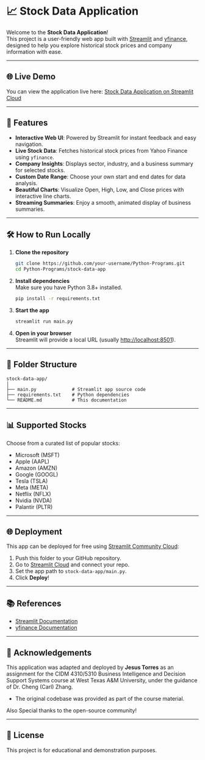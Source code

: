 # 📈 Stock Data Application

Welcome to the **Stock Data Application**!  
This project is a user-friendly web app built with [Streamlit](https://streamlit.io/) and [yfinance](https://github.com/ranaroussi/yfinance), designed to help you explore historical stock prices and company information with ease.

---

## 🌐 Live Demo

You can view the application live here:
[Stock Data Application on Streamlit Cloud](https://python-programs-v9puvb4eqw5cfalfr8qgdi.streamlit.app/)

---

## 🚀 Features

- **Interactive Web UI**: Powered by Streamlit for instant feedback and easy navigation.
- **Live Stock Data**: Fetches historical stock prices from Yahoo Finance using `yfinance`.
- **Company Insights**: Displays sector, industry, and a business summary for selected stocks.
- **Custom Date Range**: Choose your own start and end dates for data analysis.
- **Beautiful Charts**: Visualize Open, High, Low, and Close prices with interactive line charts.
- **Streaming Summaries**: Enjoy a smooth, animated display of business summaries.

---

## 🛠️ How to Run Locally

1. **Clone the repository**

   ```bash
   git clone https://github.com/your-username/Python-Programs.git
   cd Python-Programs/stock-data-app
   ```

2. **Install dependencies**  
   Make sure you have Python 3.8+ installed.

   ```bash
   pip install -r requirements.txt
   ```

3. **Start the app**

   ```bash
   streamlit run main.py
   ```

4. **Open in your browser**  
   Streamlit will provide a local URL (usually [http://localhost:8501](http://localhost:8501)).

---

## 📂 Folder Structure

```
stock-data-app/
│
├── main.py             # Streamlit app source code
├── requirements.txt    # Python dependencies
└── README.md           # This documentation
```

---

## 📊 Supported Stocks

Choose from a curated list of popular stocks:

- Microsoft (MSFT)
- Apple (AAPL)
- Amazon (AMZN)
- Google (GOOGL)
- Tesla (TSLA)
- Meta (META)
- Netflix (NFLX)
- Nvidia (NVDA)
- Palantir (PLTR)

---

## 🌐 Deployment

This app can be deployed for free using [Streamlit Community Cloud](https://streamlit.io/cloud):

1. Push this folder to your GitHub repository.
2. Go to [Streamlit Cloud](https://streamlit.io/cloud) and connect your repo.
3. Set the app path to `stock-data-app/main.py`.
4. Click **Deploy**!

---

## 📚 References

- [Streamlit Documentation](https://docs.streamlit.io/library/api-reference)
- [yfinance Documentation](https://ranaroussi.github.io/yfinance/index.html)

---

## 🙏 Acknowledgements

This application was adapted and deployed by **Jesus Torres** as an assignment for the CIDM 4310/5310 Business Intelligence and Decision Support Systems course at West Texas A&M University, under the guidance of Dr. Cheng (Carl) Zhang.

- The original codebase was provided as part of the course material.

Also Special thanks to the open-source community!

---

## 📝 License

This project is for educational and demonstration purposes.
